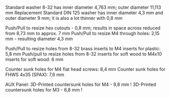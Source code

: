 Standard washer 8-32 has inner diameter 4,763 mm; outer diameter 11,113 mm
    Replacement Standard DIN 125 washer has inner diameter 4,3 mm and outer diameter 9 mm; it is also a lot thinner with 0,8 mm

Push/Pull to resize hex cutouts - 0,8 mm; results in space across reduced from 8,73 mm to approx. 7 mm
Push/Pull to resize M4 through holes: 2,15 mm - resulting diameter 4,3 mm

Push/Pull to resize holes from 8-32 brass inserts to M4 inserts for plastic: 5,8 mm
Push/pull to resize holes from 8-32 inserts for soft wood to M4x10 inserts for soft wood: 6 mm

Counter sunk holes for M4 flat head screws: 8,4 mm
Counter sunk holes for FHWS 4x35 (SPAX): 7,6 mm

AUX Panel:
3D-Printed countersunk holes for M4 - 9,8 mm !
3D-Printed countersunk holes for M3 - 6,8 mm !



